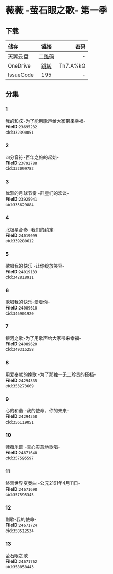 # 薇薇 -萤石眼之歌- 第一季

## 下载

储存 | 链接 | 密码
:----------- | :-----------: | -----------:
 天翼云盘 | [二维码](https://images.weserv.nl/?url=https://i0.hdslb.com/bfs/article/dfde341356a9cf6f344398743acde582643dfbae.jpg) | -
 OneDrive | [跳转](https://xrzcloud-my.sharepoint.com/:f:/g/personal/xrz_xrzyun_ml/EnKe47XEu41Aj75Wfdibn-UBbmpQ-dKuS9IAyR2-YK35IA?e=y8z21W) | Th7.A%kQ
 IssueCode | 195 | -

## 分集

### 1

我的和弦-为了能用歌声给大家带来幸福-  
**FileID**:`23695232`  
cid:`332390051`  

### 2

四分音符-百年之旅的起始-  
**FileID**:`23792788`  
cid:`332099782`  

### 3

优雅的月球节奏 -群星们的欢谈-  
**FileID**:`23925941`  
cid:`335629884`  

### 4

北极星合奏 -我们的约定-  
**FileID**:`24019099`  
cid:`339280612`  

### 5

歌唱我的快乐 -让你绽放笑容-  
**FileID**:`24019133`  
cid:`342818911`  

### 6

歌唱我的快乐-爱着你-  
**FileID**:`24089618`  
cid:`346901920`  

### 7

银河之歌-为了用歌声给大家带来幸福-  
**FileID**:`24089620`  
cid:`349315258`  

### 8

用爱奉献的挽歌 -为了那独一无二珍贵的搭档-  
**FileID**:`24294335`  
cid:`353273669`  

### 9

心的和谐 -我的使命，你的未来-  
**FileID**:`24294358`  
cid:`356119051`  

### 10

薇薇乐谱 -真心实意地歌唱-  
**FileID**:`24671640`  
cid:`357595597`  

### 11

终焉世界变奏曲 -公元2161年4月11日-  
**FileID**:`24671698`  
cid:`357595345`  

### 12

副歌-我的使命-  
**FileID**:`24671724`  
cid:`358512534`  

### 13

萤石眼之歌  
**FileID**:`24671762`  
cid:`358858443`  
